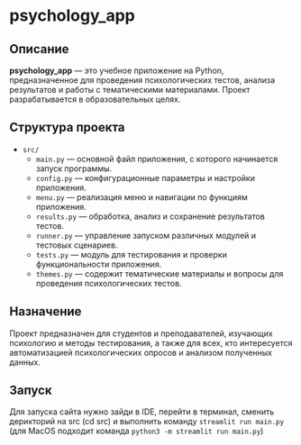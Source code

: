 # psychology_app

## Описание

**psychology_app** — это учебное приложение на Python, предназначенное для проведения психологических тестов, анализа результатов и работы с тематическими материалами. Проект разрабатывается в образовательных целях.

## Структура проекта

- `src/`
    - `main.py` — основной файл приложения, с которого начинается запуск программы.
    - `config.py` — конфигурационные параметры и настройки приложения.
    - `menu.py` — реализация меню и навигации по функциям приложения.
    - `results.py` — обработка, анализ и сохранение результатов тестов.
    - `runner.py` — управление запуском различных модулей и тестовых сценариев.
    - `tests.py` — модуль для тестирования и проверки функциональности приложения.
    - `themes.py` — содержит тематические материалы и вопросы для проведения психологических тестов.


## Назначение

Проект предназначен для студентов и преподавателей, изучающих психологию и методы тестирования, а также для всех, кто интересуется автоматизацией психологических опросов и анализом полученных данных.

## Запуск

Для запуска сайта нужно зайди в IDE, перейти в терминал, сменить дерикторий на src (cd src)
и выполнить команду `streamlit run main.py` (для MacOS подходит команда `python3 -m streamlit run main.py`)
